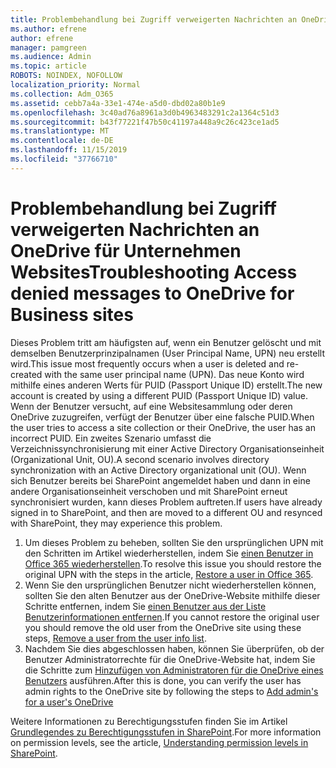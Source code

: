 ```yaml
---
title: Problembehandlung bei Zugriff verweigerten Nachrichten an OneDrive für Unternehmen Websites
ms.author: efrene
author: efrene
manager: pamgreen
ms.audience: Admin
ms.topic: article
ROBOTS: NOINDEX, NOFOLLOW
localization_priority: Normal
ms.collection: Adm_O365
ms.assetid: cebb7a4a-33e1-474e-a5d0-dbd02a80b1e9
ms.openlocfilehash: 3c40ad76a8961a3d0b4963483291c2a1364c51d3
ms.sourcegitcommit: b43f77221f47b50c41197a448a9c26c423ce1ad5
ms.translationtype: MT
ms.contentlocale: de-DE
ms.lasthandoff: 11/15/2019
ms.locfileid: "37766710"
---
```

# <a name="troubleshooting-access-denied-messages-to-onedrive-for-business-sites"></a><span data-ttu-id="31f15-102">Problembehandlung bei Zugriff verweigerten Nachrichten an OneDrive für Unternehmen Websites</span><span class="sxs-lookup"><span data-stu-id="31f15-102">Troubleshooting Access denied messages to OneDrive for Business sites</span></span>

<span data-ttu-id="31f15-103">Dieses Problem tritt am häufigsten auf, wenn ein Benutzer gelöscht und mit demselben Benutzerprinzipalnamen (User Principal Name, UPN) neu erstellt wird.</span><span class="sxs-lookup"><span data-stu-id="31f15-103">This issue most frequently occurs when a user is deleted and re-created with the same user principal name (UPN).</span></span> <span data-ttu-id="31f15-104">Das neue Konto wird mithilfe eines anderen Werts für PUID (Passport Unique ID) erstellt.</span><span class="sxs-lookup"><span data-stu-id="31f15-104">The new account is created by using a different PUID (Passport Unique ID) value.</span></span> <span data-ttu-id="31f15-105">Wenn der Benutzer versucht, auf eine Websitesammlung oder deren OneDrive zuzugreifen, verfügt der Benutzer über eine falsche PUID.</span><span class="sxs-lookup"><span data-stu-id="31f15-105">When the user tries to access a site collection or their OneDrive, the user has an incorrect PUID.</span></span> <span data-ttu-id="31f15-106">Ein zweites Szenario umfasst die Verzeichnissynchronisierung mit einer Active Directory Organisationseinheit (Organizational Unit, OU).</span><span class="sxs-lookup"><span data-stu-id="31f15-106">A second scenario involves directory synchronization with an Active Directory organizational unit (OU).</span></span> <span data-ttu-id="31f15-107">Wenn sich Benutzer bereits bei SharePoint angemeldet haben und dann in eine andere Organisationseinheit verschoben und mit SharePoint erneut synchronisiert wurden, kann dieses Problem auftreten.</span><span class="sxs-lookup"><span data-stu-id="31f15-107">If users have already signed in to SharePoint, and then are moved to a different OU and resynced with SharePoint, they may experience this problem.</span></span>

1. <span data-ttu-id="31f15-108">Um dieses Problem zu beheben, sollten Sie den ursprünglichen UPN mit den Schritten im Artikel wiederherstellen, indem Sie [einen Benutzer in Office 365 wiederherstellen](https://docs.microsoft.com/office365/admin/add-users/restore-user?view=o365-worldwide).</span><span class="sxs-lookup"><span data-stu-id="31f15-108">To resolve this issue you should restore the original UPN with the steps in the article, [Restore a user in Office 365](https://docs.microsoft.com/office365/admin/add-users/restore-user?view=o365-worldwide).</span></span>
2. <span data-ttu-id="31f15-109">Wenn Sie den ursprünglichen Benutzer nicht wiederherstellen können, sollten Sie den alten Benutzer aus der OneDrive-Website mithilfe dieser Schritte entfernen, indem Sie [einen Benutzer aus der Liste Benutzerinformationen entfernen]().</span><span class="sxs-lookup"><span data-stu-id="31f15-109">If you cannot restore the original user you should remove the old user from the OneDrive site using these steps, [Remove a user from the user info list]().</span></span> 
3. <span data-ttu-id="31f15-110">Nachdem Sie dies abgeschlossen haben, können Sie überprüfen, ob der Benutzer Administratorrechte für die OneDrive-Website hat, indem Sie die Schritte zum [Hinzufügen von Administratoren für die OneDrive eines Benutzers](https://docs.microsoft.com/sharepoint/manage-user-profiles?redirectSourcePath=%252fen-us%252farticle%252fmanage-user-profiles-in-the-sharepoint-admin-center-494bec9c-6654-41f0-920f-f7f937ea9723#add-and-remove-admins-for-a-users-onedrive) ausführen.</span><span class="sxs-lookup"><span data-stu-id="31f15-110">After this is done, you can verify the user has admin rights to the OneDrive site by following the steps to [Add admin's for a user's OneDrive](https://docs.microsoft.com/sharepoint/manage-user-profiles?redirectSourcePath=%252fen-us%252farticle%252fmanage-user-profiles-in-the-sharepoint-admin-center-494bec9c-6654-41f0-920f-f7f937ea9723#add-and-remove-admins-for-a-users-onedrive)</span></span>

<span data-ttu-id="31f15-111">Weitere Informationen zu Berechtigungsstufen finden Sie im Artikel [Grundlegendes zu Berechtigungsstufen in SharePoint](https://docs.microsoft.com/sharepoint/understanding-permission-levels).</span><span class="sxs-lookup"><span data-stu-id="31f15-111">For more information on permission levels, see the article, [Understanding permission levels in SharePoint](https://docs.microsoft.com/sharepoint/understanding-permission-levels).</span></span>
